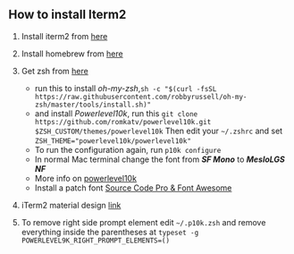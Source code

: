 **How to install Iterm2**
-
1. Install iterm2 from [here](https://www.iterm2.com/)
2. Install homebrew from [here](https://brew.sh/)
3. Get zsh from [here](https://gist.github.com/kevin-smets/8568070)

   - run this to install _oh-my-zsh_,`sh -c "$(curl -fsSL https://raw.githubusercontent.com/robbyrussell/oh-my-zsh/master/tools/install.sh)"`
   - and install _Powerlevel10k_, run this `git clone https://github.com/romkatv/powerlevel10k.git $ZSH_CUSTOM/themes/powerlevel10k`
   Then edit your `~/.zshrc` and set `ZSH_THEME="powerlevel10k/powerlevel10k"`
   - To run the configuration again, run `p10k configure`
   - In normal Mac terminal change the font from _**SF Mono**_ to _**MesloLGS NF**_
   - More info on [powerlevel10k](https://github.com/romkatv/powerlevel10k/blob/master/README.md#instant-prompt)
   - Install a patch font [Source Code Pro & Font Awesome](https://github.com/Falkor/dotfiles/blob/master/fonts/SourceCodePro%2BPowerline%2BAwesome%2BRegular.ttf)
4. iTerm2 material design [link](https://github.com/MartinSeeler/iterm2-material-design)
5. To remove right side prompt element edit `~/.p10k.zsh` and remove everything inside the parentheses at `typeset -g POWERLEVEL9K_RIGHT_PROMPT_ELEMENTS=()`